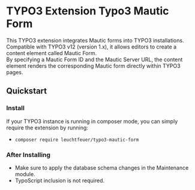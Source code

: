 # TYPO3 Extension Typo3 Mautic Form

This TYPO3 extension integrates Mautic forms into TYPO3 installations. <br>
Compatible with TYPO3 v12 (version 1.x), it allows editors to create a content element called Mautic Form. <br>
By specifying a Mautic Form ID and the Mautic Server URL, the content element renders the corresponding Mautic form directly within TYPO3 pages.

## Quickstart


### Install

If your TYPO3 instance is running in composer mode, you can simply require the extension by running:

- `composer require leuchtfeuer/typo3-mautic-form`


### After Installing

- Make sure to apply the database schema changes in the Maintenance module.
- TypoScript inclusion is not required.



